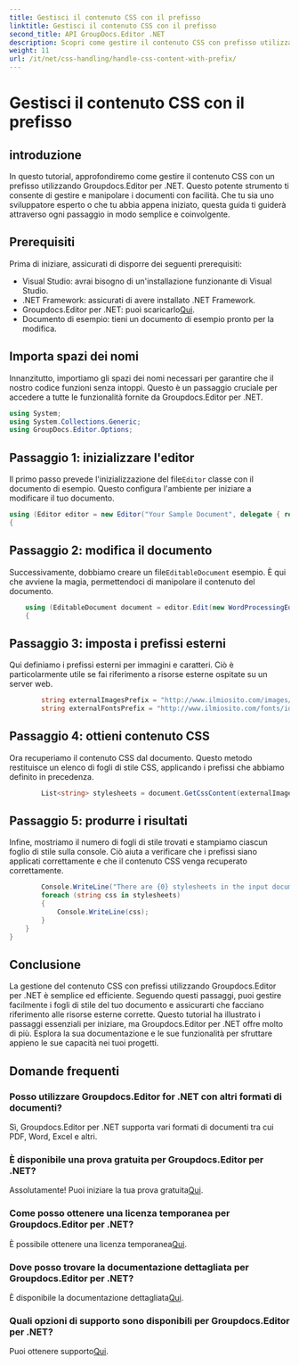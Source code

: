 ```yaml
---
title: Gestisci il contenuto CSS con il prefisso
linktitle: Gestisci il contenuto CSS con il prefisso
second_title: API GroupDocs.Editor .NET
description: Scopri come gestire il contenuto CSS con prefisso utilizzando Groupdocs.Editor per .NET in questo tutorial dettagliato passo dopo passo. Perfetto per sviluppatori di tutti i livelli.
weight: 11
url: /it/net/css-handling/handle-css-content-with-prefix/
---
```


# Gestisci il contenuto CSS con il prefisso

## introduzione
In questo tutorial, approfondiremo come gestire il contenuto CSS con un prefisso utilizzando Groupdocs.Editor per .NET. Questo potente strumento ti consente di gestire e manipolare i documenti con facilità. Che tu sia uno sviluppatore esperto o che tu abbia appena iniziato, questa guida ti guiderà attraverso ogni passaggio in modo semplice e coinvolgente.
## Prerequisiti
Prima di iniziare, assicurati di disporre dei seguenti prerequisiti:
- Visual Studio: avrai bisogno di un'installazione funzionante di Visual Studio.
- .NET Framework: assicurati di avere installato .NET Framework.
-  Groupdocs.Editor per .NET: puoi scaricarlo[Qui](https://releases.groupdocs.com/editor/net/).
- Documento di esempio: tieni un documento di esempio pronto per la modifica.
## Importa spazi dei nomi
Innanzitutto, importiamo gli spazi dei nomi necessari per garantire che il nostro codice funzioni senza intoppi. Questo è un passaggio cruciale per accedere a tutte le funzionalità fornite da Groupdocs.Editor per .NET.
```csharp
using System;
using System.Collections.Generic;
using GroupDocs.Editor.Options;
```
## Passaggio 1: inizializzare l'editor
 Il primo passo prevede l'inizializzazione del file`Editor` classe con il documento di esempio. Questo configura l'ambiente per iniziare a modificare il tuo documento.
```csharp
using (Editor editor = new Editor("Your Sample Document", delegate { return new WordProcessingLoadOptions(); }))
{
```
## Passaggio 2: modifica il documento
Successivamente, dobbiamo creare un file`EditableDocument` esempio. È qui che avviene la magia, permettendoci di manipolare il contenuto del documento.
```csharp
    using (EditableDocument document = editor.Edit(new WordProcessingEditOptions()))
    {
```
## Passaggio 3: imposta i prefissi esterni
Qui definiamo i prefissi esterni per immagini e caratteri. Ciò è particolarmente utile se fai riferimento a risorse esterne ospitate su un server web.
```csharp
        string externalImagesPrefix = "http://www.ilmiosito.com/images/id=";
        string externalFontsPrefix = "http://www.ilmiosito.com/fonts/id=";
```
## Passaggio 4: ottieni contenuto CSS
Ora recuperiamo il contenuto CSS dal documento. Questo metodo restituisce un elenco di fogli di stile CSS, applicando i prefissi che abbiamo definito in precedenza.
```csharp
        List<string> stylesheets = document.GetCssContent(externalImagesPrefix, externalFontsPrefix);
```
## Passaggio 5: produrre i risultati
Infine, mostriamo il numero di fogli di stile trovati e stampiamo ciascun foglio di stile sulla console. Ciò aiuta a verificare che i prefissi siano applicati correttamente e che il contenuto CSS venga recuperato correttamente.
```csharp
        Console.WriteLine("There are {0} stylesheets in the input document", stylesheets.Count);
        foreach (string css in stylesheets)
        {
            Console.WriteLine(css);
        }
    }
}
```
## Conclusione
La gestione del contenuto CSS con prefissi utilizzando Groupdocs.Editor per .NET è semplice ed efficiente. Seguendo questi passaggi, puoi gestire facilmente i fogli di stile del tuo documento e assicurarti che facciano riferimento alle risorse esterne corrette. Questo tutorial ha illustrato i passaggi essenziali per iniziare, ma Groupdocs.Editor per .NET offre molto di più. Esplora la sua documentazione e le sue funzionalità per sfruttare appieno le sue capacità nei tuoi progetti.
## Domande frequenti
### Posso utilizzare Groupdocs.Editor for .NET con altri formati di documenti?
Sì, Groupdocs.Editor per .NET supporta vari formati di documenti tra cui PDF, Word, Excel e altri.
### È disponibile una prova gratuita per Groupdocs.Editor per .NET?
 Assolutamente! Puoi iniziare la tua prova gratuita[Qui](https://releases.groupdocs.com/).
### Come posso ottenere una licenza temporanea per Groupdocs.Editor per .NET?
 È possibile ottenere una licenza temporanea[Qui](https://purchase.groupdocs.com/temporary-license/).
### Dove posso trovare la documentazione dettagliata per Groupdocs.Editor per .NET?
 È disponibile la documentazione dettagliata[Qui](https://tutorials.groupdocs.com/editor/net/).
### Quali opzioni di supporto sono disponibili per Groupdocs.Editor per .NET?
 Puoi ottenere supporto[Qui](https://forum.groupdocs.com/c/editor/20).